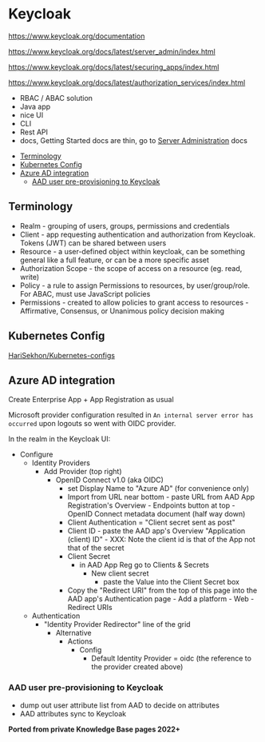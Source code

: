 # Keycloak

<https://www.keycloak.org/documentation>

<https://www.keycloak.org/docs/latest/server_admin/index.html>

<https://www.keycloak.org/docs/latest/securing_apps/index.html>

<https://www.keycloak.org/docs/latest/authorization_services/index.html>

- RBAC / ABAC solution
- Java app
- nice UI
- CLI
- Rest API
- docs, Getting Started docs are thin, go to [Server Administration](https://www.keycloak.org/docs/latest/server_admin/index.html) docs

<!-- INDEX_START -->

- [Terminology](#terminology)
- [Kubernetes Config](#kubernetes-config)
- [Azure AD integration](#azure-ad-integration)
  - [AAD user pre-provisioning to Keycloak](#aad-user-pre-provisioning-to-keycloak)

<!-- INDEX_END -->

## Terminology

- Realm - grouping of users, groups, permissions and credentials
- Client - app requesting authentication and authorization from Keycloak. Tokens (JWT) can be shared between users
- Resource - a user-defined object within keycloak, can be something general like a full feature, or can be a more specific asset
- Authorization Scope - the scope of access on a resource (eg. read, write)
- Policy - a rule to assign Permissions to resources, by user/group/role. For ABAC, must use JavaScript policies
- Permissions - created to allow policies to grant access to resources - Affirmative, Consensus, or Unanimous policy decision making

## Kubernetes Config

[HariSekhon/Kubernetes-configs](https://github.com/HariSekhon/Kubernetes-configs/blob/master/keycloak)

## Azure AD integration

Create Enterprise App + App Registration as usual

Microsoft provider configuration resulted in `An internal server error has occurred` upon logouts so went with OIDC provider.

In the realm in the Keycloak UI:

- Configure
  - Identity Providers
     - Add Provider (top right)
       - OpenID Connect v1.0 (aka OIDC)
         - set Display Name to "Azure AD" (for convenience only)
         - Import from URL near bottom - paste URL from AAD App Registration's Overview - Endpoints button at top - OpenID Connect metadata document (half way down)
         - Client Authentication = "Client secret sent as post"
         - Client ID - paste the AAD app's Overview "Application (client) ID" - XXX: Note the client id is that of the App not that of the secret
         - Client Secret
            - in AAD App Reg go to Clients & Secrets
               - New client secret
                  - paste the Value into the Client Secret box
         - Copy the "Redirect URI" from the top of this page into the AAD app's Authentication page - Add a platform - Web - Redirect URIs
  - Authentication
    - "Identity Provider Redirector" line of the grid
      - Alternative
        - Actions
          - Config
            - Default Identity Provider = oidc (the reference to the provider created above)

### AAD user pre-provisioning to Keycloak

- dump out user attribute list from AAD to decide on attributes
- AAD attributes sync to Keycloak

**Ported from private Knowledge Base pages 2022+**
